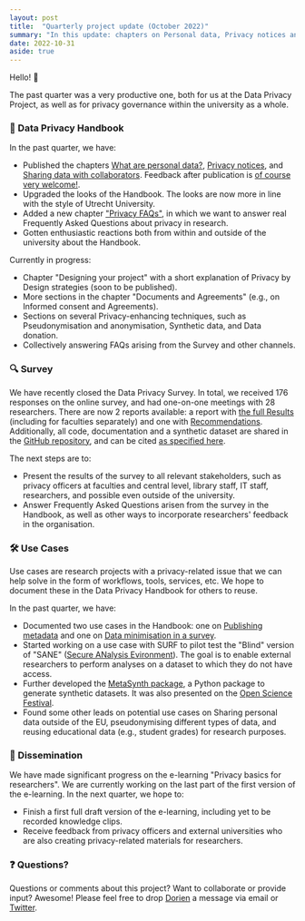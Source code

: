 ```yaml
---
layout: post
title:  "Quarterly project update (October 2022)"
summary: "In this update: chapters on Personal data, Privacy notices and Data sharing online, survey reports available, first use cases published, and finishing up the privacy module."
date: 2022-10-31
aside: true
---
```


Hello! 👋 

The past quarter was a very productive one, both for us at the Data Privacy Project, as well as for privacy governance within the university as a whole. 

### 🧠 Data Privacy Handbook 
In the past quarter, we have:
- Published the chapters <a href="https://utrechtuniversity.github.io/dataprivacyhandbook/personal-data.html" target="_blank">What are personal data?</a>, <a href="https://utrechtuniversity.github.io/dataprivacyhandbook/privacy-notices.html" target="_blank">Privacy notices</a>, and  <a href="https://utrechtuniversity.github.io/dataprivacyhandbook/data-sharing-collaboration.html" target="_blank">Sharing data with collaborators</a>. Feedback after publication is <a href="https://github.com/UtrechtUniversity/dataprivacyhandbook/blob/main/CONTRIBUTING.md" target="_blank">of course very welcome!</a>.
- Upgraded the looks of the Handbook. The looks are now more in line with the style of Utrecht University. 
- Added a new chapter <a href="https://utrechtuniversity.github.io/dataprivacyhandbook/faq.html" target="_blank">"Privacy FAQs"</a>, in which we want to answer real Frequently Asked Questions about privacy in research.
- Gotten enthusiastic reactions both from within and outside of the university about the Handbook.

Currently in progress:
- Chapter "Designing your project" with a short explanation of Privacy by Design strategies (soon to be published).
- More sections in the chapter "Documents and Agreements" (e.g., on Informed consent and Agreements).
- Sections on several Privacy-enhancing techniques, such as Pseudonymisation and anonymisation, Synthetic data, and Data donation.
- Collectively answering FAQs arising from the Survey and other channels.

### 🔍 Survey 
We have recently closed the Data Privacy Survey. In total, we received 176 responses on the online survey, and had one-on-one meetings with 28 researchers. There are now 2 reports available: a report with <a href="https://utrechtuniversity.github.io/dataprivacysurvey/docs/data-privacy-survey-report.html" target = "_blank">the full Results</a> (including for faculties separately) and one with <a href="https://utrechtuniversity.github.io/dataprivacysurvey/docs/data-privacy-survey-recommendations.html" target="_blank">Recommendations</a>. Additionally, all code, documentation and a synthetic dataset are shared in the <a href="https://github.com/utrechtuniversity/dataprivacysurvey" target="_blank">GitHub repository</a>, and can be cited <a href="" target="_blank">as specified here</a>. 

The next steps are to:
- Present the results of the survey to all relevant stakeholders, such as privacy officers at faculties and central level, library staff, IT staff, researchers, and possible even outside of the university.
- Answer Frequently Asked Questions arisen from the survey in the Handbook, as well as other ways to incorporate researchers' feedback in the organisation.

### 🛠️ Use Cases
Use cases are research projects with a privacy-related issue that we can help solve in the form of workflows, tools, services, etc. We hope to document these in the Data Privacy Handbook for others to reuse. 

In the past quarter, we have:
- Documented two use cases in the Handbook: one on <a href="https://utrechtuniversity.github.io/dataprivacyhandbook/open-science-questionnaire.html" target="_blank">Publishing metadata</a> and one on <a href="https://utrechtuniversity.github.io/dataprivacyhandbook/pet-survey.html" target="_blank">Data minimisation in a survey</a>.
- Started working on a use case with SURF to pilot test the "Blind" version of "SANE" (<a href="https://www.surf.nl/en/news/sane-secure-data-environment-for-social-sciences-and-humanities" target="_blank">Secure ANalysis Evironment</a>). The goal is to enable external researchers to perform analyses on a dataset to which they do not have access.
- Further developed the <a href="https://github.com/sodascience/metasynth" target="_blank">MetaSynth package</a>, a Python package to generate synthetic datasets. It was also presented on the <a href="https://opensciencefestival.nl/programme-2022/" target="_blank">Open Science Festival</a>.
- Found some other leads on potential use cases on Sharing personal data outside of the EU, pseudonymising different types of data, and reusing educational data (e.g., student grades) for research purposes.

### 💪 Dissemination 
We have made significant progress on the e-learning "Privacy basics for researchers". We are currently working on the last part of the first version of the e-learning. In the next quarter, we hope to:

- Finish a first full draft version of the e-learning, including yet to be recorded knowledge clips.
- Receive feedback from privacy officers and external universities who are also creating privacy-related materials for researchers.

### ❓ Questions? 
Questions or comments about this project? Want to collaborate or provide input? Awesome! Please feel free to drop <a href="https://www.uu.nl/staff/DCHuijser" target="_blank">Dorien</a> a message via email or <a href="https://twitter.com/DorienHuijser" target="_blank">Twitter</a>. 